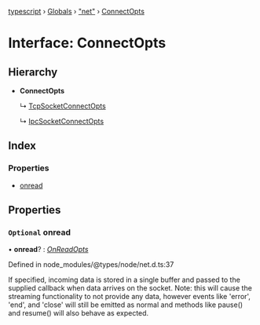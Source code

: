 [typescript](../README.md) › [Globals](../globals.md) › ["net"](../modules/_net_.md) › [ConnectOpts](_net_.connectopts.md)

# Interface: ConnectOpts

## Hierarchy

* **ConnectOpts**

  ↳ [TcpSocketConnectOpts](_net_.tcpsocketconnectopts.md)

  ↳ [IpcSocketConnectOpts](_net_.ipcsocketconnectopts.md)

## Index

### Properties

* [onread](_net_.connectopts.md#optional-onread)

## Properties

### `Optional` onread

• **onread**? : *[OnReadOpts](_net_.onreadopts.md)*

Defined in node_modules/@types/node/net.d.ts:37

If specified, incoming data is stored in a single buffer and passed to the supplied callback when data arrives on the socket.
Note: this will cause the streaming functionality to not provide any data, however events like 'error', 'end', and 'close' will
still be emitted as normal and methods like pause() and resume() will also behave as expected.
